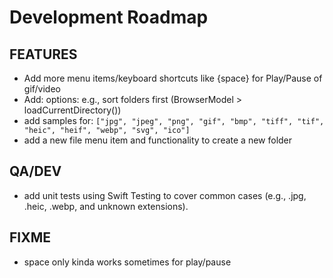 # Development Roadmap

## FEATURES

- Add more menu items/keyboard shortcuts like {space} for Play/Pause of gif/video
- Add: options: e.g., sort folders first (BrowserModel > loadCurrentDirectory())
- add samples for: `["jpg", "jpeg", "png", "gif", "bmp", "tiff", "tif", "heic", "heif", "webp", "svg", "ico"]`
- add a new file menu item and functionality to create a new folder

## QA/DEV

- add unit tests using Swift Testing to cover common cases (e.g., .jpg, .heic, .webp, and unknown extensions).

## FIXME

- space only kinda works sometimes for play/pause
